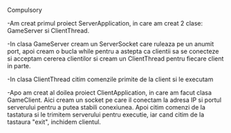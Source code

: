 Compulsory 

-Am creat primul proiect ServerApplication, in care am creat 2 clase: GameServer si ClientThread. 

-In clasa GameServer cream un ServerSocket care ruleaza pe un anumit port, apoi cream o bucla while pentru a astepta ca clientii sa se conecteze si acceptam cererea clientilor si cream un ClientThread pentru fiecare client in parte.

-In clasa ClientThread citim comenzile primite de la client si le executam

-Apo am creat al doilea proiect ClientApplication, in care am facut clasa GameClient. Aici cream un socket pe care il conectam la adresa IP si portul serverului pentru a putea stabili conexiunea. Apoi citim comenzi de la tastatura si le trimitem serverului pentru executie, iar cand citim de la tastaura "exit", inchidem clientul.



